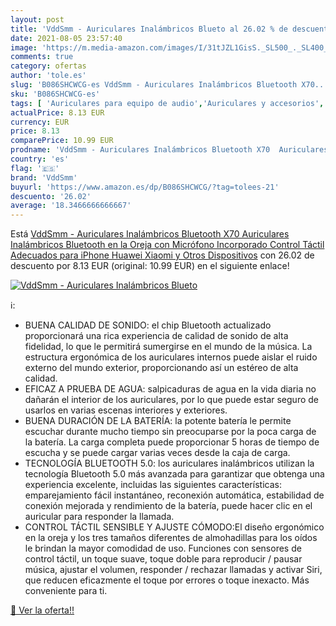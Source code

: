 ```yaml
---
layout: post
title: 'VddSmm - Auriculares Inalámbricos Blueto al 26.02 % de descuento'
date: 2021-08-05 23:57:40
image: 'https://m.media-amazon.com/images/I/31tJZL1GisS._SL500_._SL400_.jpg'
comments: true
category: ofertas
author: 'tole.es'
slug: 'B086SHCWCG-es VddSmm - Auriculares Inalámbricos Bluetooth X70...'
sku: 'B086SHCWCG-es'
tags: [ 'Auriculares para equipo de audio','Auriculares y accesorios','Electrónica','iphone','vddsmm', ]
actualPrice: 8.13 EUR
currency: EUR
price: 8.13
comparePrice: 10.99 EUR
prodname: 'VddSmm - Auriculares Inalámbricos Bluetooth X70  Auriculares Inalámbricos Bluetooth en la Oreja con Micrófono Incorporado  Control Táctil  Adecuados para iPhone  Huawei  Xiaomi y Otros Dispositivos'
country: 'es'
flag: '🇪🇸'
brand: 'VddSmm'
buyurl: 'https://www.amazon.es/dp/B086SHCWCG/?tag=tolees-21'
descuento: '26.02'
average: '18.3466666666667'
---
```


Está [VddSmm - Auriculares Inalámbricos Bluetooth X70  Auriculares Inalámbricos Bluetooth en la Oreja con Micrófono Incorporado  Control Táctil  Adecuados para iPhone  Huawei  Xiaomi y Otros Dispositivos](https://www.amazon.es/dp/B086SHCWCG/?tag=tolees-21) con 26.02 de descuento por 8.13 EUR (original: 10.99 EUR) en el siguiente enlace!

[![VddSmm - Auriculares Inalámbricos Blueto](https://m.media-amazon.com/images/I/31tJZL1GisS._SL500_._SL400_.jpg)](https://www.amazon.es/dp/B086SHCWCG/?tag=tolees-21)

ℹ️:

- BUENA CALIDAD DE SONIDO: el chip Bluetooth actualizado proporcionará una rica experiencia de calidad de sonido de alta fidelidad, lo que le permitirá sumergirse en el mundo de la música. La estructura ergonómica de los auriculares internos puede aislar el ruido externo del mundo exterior, proporcionando así un estéreo de alta calidad.
- EFICAZ A PRUEBA DE AGUA: salpicaduras de agua en la vida diaria no dañarán el interior de los auriculares, por lo que puede estar seguro de usarlos en varias escenas interiores y exteriores.
- BUENA DURACIÓN DE LA BATERÍA: la potente batería le permite escuchar durante mucho tiempo sin preocuparse por la poca carga de la batería. La carga completa puede proporcionar 5 horas de tiempo de escucha y se puede cargar varias veces desde la caja de carga.
- TECNOLOGÍA BLUETOOTH 5.0: los auriculares inalámbricos utilizan la tecnología Bluetooth 5.0 más avanzada para garantizar que obtenga una experiencia excelente, incluidas las siguientes características: emparejamiento fácil instantáneo, reconexión automática, estabilidad de conexión mejorada y rendimiento de la batería, puede hacer clic en el auricular para responder la llamada.
- CONTROL TÁCTIL SENSIBLE Y AJUSTE CÓMODO:El diseño ergonómico en la oreja y los tres tamaños diferentes de almohadillas para los oídos le brindan la mayor comodidad de uso. Funciones con sensores de control táctil, un toque suave, toque doble para reproducir / pausar música, ajustar el volumen, responder / rechazar llamadas y activar Siri, que reducen eficazmente el toque por errores o toque inexacto. Más conveniente para ti.

[🛒 Ver la oferta!!](https://www.amazon.es/dp/B086SHCWCG/?tag=tolees-21)
